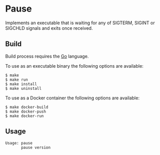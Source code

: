 # Pause

Implements an executable that is waiting for any of SIGTERM, SIGINT or SIGCHLD
signals and exits once received.

## Build

Build process requires the [Go] language.

To use as an executable binary the following options are available:

```
$ make
$ make run
$ make install
$ make uninstall
```

To use as a Docker container the following options are available:

```
$ make docker-build
$ make docker-push
$ make docker-run
```

## Usage

```
Usage: pause
       pause version
```

<!-- Links -->

[Go]: https://golang.org
